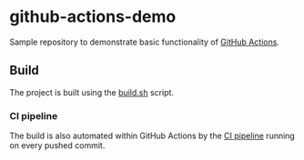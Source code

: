 # github-actions-demo
Sample repository to demonstrate basic functionality of [GitHub Actions](https://docs.github.com/en/actions).

## Build
The project is built using the [build.sh](build.sh) script.

### CI pipeline
The build is also automated within GitHub Actions by the [CI pipeline](.github/workflows/ci-pipeline.yml) running on every pushed commit.
